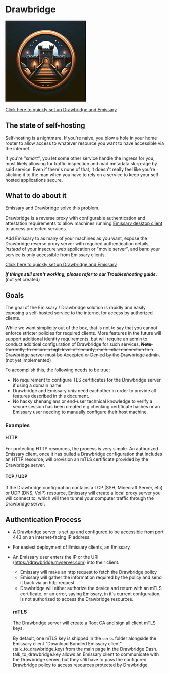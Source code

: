 # Drawbridge
![Drawbridge Logo](./drawbridge_logo.jpg)

[Click here to quickly set up Drawbridge and Emissary]([](https://github.com/dhens/Drawbridge/wiki/Quick-Start-Up-Guide-%E2%80%90-Get-Drawbridge-and-Emissary-protecting-your-applications))

## The state of self-hosting 
Self-hosting is a nightmare. If you're naive, you blow a hole in your home router to allow access to whatever resource you want to have accessible via the internet. 

If you're *"smart"*, you let some other service handle the ingress for you, most likely allowing for traffic inspection and mad metadata slurp-age by said service. 
Even if there's none of that, it doesn't really feel like you're sticking it to the man when you have to rely on a service to keep your self-hosted applications secure.

## What to do about it
Emissary and Drawbridge solve this problem. 

Drawbridge is a reverse proxy with configurable authentication and attestation requirements to allow machines running [Emissary desktop client](https://github.com/dhens/Emissary) to access protected services.

Add Emissary to as many of your machines as you want, expose the Drawbridge reverse proxy server with required authentication details, _instead_ of your insecure web application or "movie server", and bam: your service is only accessible from Emissary clients.

[Click here to quickly set up Drawbridge and Emissary](https://github.com/dhens/Drawbridge/wiki/Quick-Start-Up-Guide-%E2%80%90-Get-Drawbridge-and-Emissary-protecting-your-applications)

 ***If things still aren't working, please refer to our Troubleshooting guide.*** (not yet created)

## Goals
The goal of the Emissary / Drawbridge solution is rapidly and easily exposing a self-hosted service to the internet for access by authorized clients.

While we want simplicity out of the box, that is not to say that you cannot enforce stricter policies for required clients. More features in the future will support additional identity requirements, but will require an admin to conduct additioal configuration of Drawbridge for such services.
~~**Note**: Currently, to ensure a high level of security, each initial connection to a Drawbridge server must be Accepted or Denied by the Drawbridge admin.~~ (not yet implemented)

To accomplish this, the following needs to be true:
- No requirement to configure TLS certificates for the Drawbridge server if using a domain name.
- Drawbridge and Emissary _only_ need eachother in order to provide all features described in this document.
- No hacky shenangians or end-user technical knowledge to verify a secure session has been created e.g checking certificate hashes or an Emissary user needing to manually configure their host machine.

### Examples

#### HTTP
For protecting HTTP resources, the process is very simple. An authorized Emissary client, once it has pulled a Drawbridge configuration that includes an HTTP resource, will provision an mTLS certificate provided by the Drawbridge server. 

#### TCP / UDP
If the Drawbridge configuration contains a TCP (SSH, Minecraft Server, etc) or UDP (DNS, VoIP) resource, Emissary will create a local proxy server you will connect to, which will then tunnel your computer traffic through the Drawbridge server.

## Authentication Process 
- A Drawbridge server is set up and configured to be accessible from port 443 on an internet-facing IP address.
- For easiest deployment of Emissary clients, an Emissary 
- An Emissary user enters the IP or the URI (https://drawbridge.myserver.com) into their client.
  - Emissary will make an http request to fetch the Drawbridge policy
  - Emissary will gather the information required by the policy and send it back via an http request
  - Drawbridge will either authorize the device and return with an mTLS certificate, or an error, saying Emissary, in it's current confguration, is not authorized to access the Drawbridge resources.

  ### mTLS
  The Drawbridge server will create a Root CA and sign all client mTLS keys.
  
  By default, one mTLS key is shipped in the `certs` folder alongside the Emissary client "Download Bundled Emissary client" (talk_to_drawbridge.key) from the main page in the Drawbridge Dash.
  talk_to_drawbridge.key allows an Emissary client to communicate with the Drawbridge server, but they _still_ have to pass the configured Drawbridge policy to access resources protected by Drawbridge.
